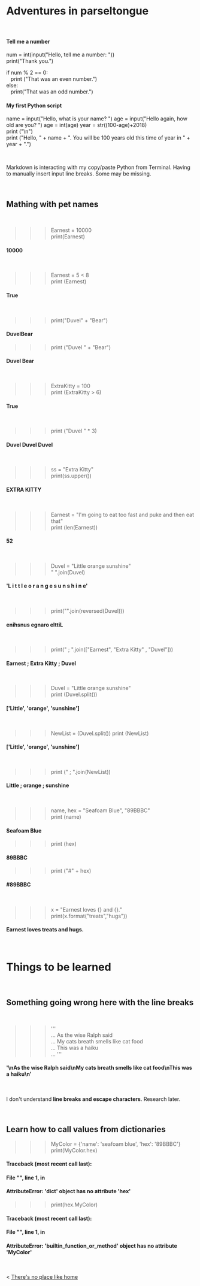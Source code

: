 # Adventures in parseltongue

&nbsp;


#### Tell me a number
num = int(input("Hello, tell me a number: ")) <br>
print("Thank you.") <br>

if num % 2 == 0: <br>
    &nbsp;&nbsp; print ("That was an even number.") <br>
else: <br>
    &nbsp;&nbsp; print("That was an odd number.")


#### My first Python script
name = input("Hello, what is your name? ")
age = input("Hello again, how old are you? ")
age = int(age)
year = str((100-age)+2018) <br>
print ("\n") <br>
print ("Hello, " + name + ". You will be 100 years old this time of year in " + year + ".")




&nbsp; &nbsp; &nbsp; &nbsp;

Markdown is interacting with my copy/paste Python from Terminal. Having to manually insert input line breaks. Some may be missing.

&nbsp; &nbsp;

## Mathing with pet names

&nbsp; &nbsp;

>>> Earnest = 10000 <br>
>>> print(Earnest)
#### 10000

&nbsp;

>>> Earnest = 5 < 8 <br>
>>> print (Earnest)
#### True

&nbsp;

>>> print("Duvel" + "Bear")
#### DuvelBear

>>> print ("Duvel " + "Bear")
#### Duvel Bear

&nbsp;

>>> ExtraKitty = 100 <br>
>>> print (ExtraKitty > 6)
#### True

&nbsp;

>>> print ("Duvel " * 3)
#### Duvel Duvel Duvel 

&nbsp;

>>> ss = "Extra Kitty" <br>
>>> print(ss.upper())
#### EXTRA KITTY

 &nbsp;
 
>>> Earnest = "I'm going to eat too fast and puke and then eat that" <br>
>>> print (len(Earnest))
#### 52

&nbsp;

>>> Duvel = "Little orange sunshine" <br>
>>> " ".join(Duvel)
#### 'L i t t l e   o r a n g e   s u n s h i n e'

&nbsp;

>>> print("".join(reversed(Duvel)))
#### enihsnus egnaro elttiL

&nbsp;

 
>>> print(" ; ".join(["Earnest", "Extra Kitty" , "Duvel"]))
#### Earnest ; Extra Kitty ; Duvel

&nbsp; 

>>> Duvel = "Little orange sunshine" <br>
>>> print (Duvel.split())
#### ['Little', 'orange', 'sunshine']
&nbsp;
>>> NewList = (Duvel.split())
>>> print (NewList)
#### ['Little', 'orange', 'sunshine']
&nbsp;
>>> print (" ; ".join(NewList))
#### Little ; orange ; sunshine


&nbsp;

>>> name, hex = "Seafoam Blue", "89BBBC" <br>
>>> print (name)
#### Seafoam Blue
>>> print (hex)
#### 89BBBC
>>> print ("#" + hex)
#### #89BBBC

&nbsp; 

>>> x = "Earnest loves {} and {}." <br>
>>> print(x.format("treats","hugs"))
#### Earnest loves treats and hugs.

&nbsp; &nbsp;

# Things to be learned

&nbsp;

## Something going wrong here with the line breaks
&nbsp;

>>> ''' <br>
... As the wise Ralph said <br>
... My cats breath smells like cat food <br>
... This was a haiku <br>
... '''
#### '\nAs the wise Ralph said\nMy cats breath smells like cat food\nThis was a haiku\n'
&nbsp;

I don't understand **line breaks and escape characters**. Research later.

&nbsp; &nbsp; 

## Learn how to call values from dictionaries

>>> MyColor = {'name': 'seafoam blue', 'hex': '89BBBC'} <br>
>>> print(MyColor.hex)
#### Traceback (most recent call last):
#### File "<stdin>", line 1, in <module>
#### AttributeError: 'dict' object has no attribute 'hex' <br>
>>> print(hex.MyColor)
 
#### Traceback (most recent call last):
#### File "<stdin>", line 1, in <module>
#### AttributeError: 'builtin_function_or_method' object has no attribute 'MyColor'
>>> 

&nbsp; &nbsp; &nbsp; &nbsp;
  

< [There's no place like home](./index.md)
